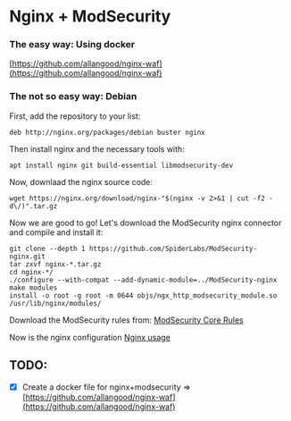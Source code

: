 # Nginx + ModSecurity
### The easy way: Using docker
[https://github.com/allangood/nginx-waf](https://github.com/allangood/nginx-waf)

### The not so easy way: Debian
First, add the repository to your list:
```
deb http://nginx.org/packages/debian buster nginx
```

Then install nginx and the necessary tools with:
```
apt install nginx git build-essential libmodsecurity-dev
```

Now, downlaad the nginx source code:
```
wget https://nginx.org/download/nginx-"$(nginx -v 2>&1 | cut -f2 -d\/)".tar.gz
```

Now we are good to go!
Let's download the ModSecurity nginx connector and compile and install it:
```
git clone --depth 1 https://github.com/SpiderLabs/ModSecurity-nginx.git
tar zxvf nginx-*.tar.gz 
cd nginx-*/
./configure --with-compat --add-dynamic-module=../ModSecurity-nginx
make modules
install -o root -g root -m 0644 objs/ngx_http_modsecurity_module.so /usr/lib/nginx/modules/
```

Download the ModSecurity rules from:
[ModSecurity Core Rules](https://github.com/coreruleset/coreruleset)

Now is the nginx configuration
[Nginx usage](https://github.com/SpiderLabs/ModSecurity-nginx#usage)

## TODO:
- [x] Create a docker file for nginx+modsecurity => [https://github.com/allangood/nginx-waf](https://github.com/allangood/nginx-waf)
